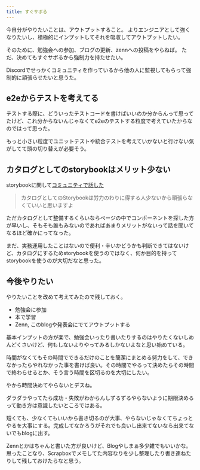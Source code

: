 ```yaml
---
title: すぐサボる
---
```


今自分がやりたいことは、アウトプットすること。
よりエンジニアとして強くなりたいし、積極的にインプットしてそれを吸収してアウトプットしたい。

そのために、勉強会への参加、ブログの更新、zennへの投稿をやらねば。
ただ、決めてもすぐサボるから強制力を持たせたい。

Discordでせっかくコミュニティを作っているから他の人に監視してもらって強制的に頑張らせたいと思うた。

## e2eからテストを考えてる

テストする際に、どういったテストコードを書けばいいのか分からんって思ってたけど、これ分からないんじゃなくてe2eのテストする粒度で考えていたからなのではって思った。

もっと小さい粒度でユニットテストや統合テストを考えていかないと行けない気がしてて頭の切り替えが必要そう。

## カタログとしてのstorybookはメリット少ない

storybookに関して[コミュニティで話した](https://discord.com/channels/700938549251407914/1123828431130472518/1141981905294729288)

> カタログとしてのStorybookは労力のわりに得する人少ないから頑張らなくていいと思いますよ

ただカタログとして整備するくらいならページの中でコンポーネントを探した方が早いし、そもそも誰もみないのであればあまりメリットがないって話を聞いてなるほど確かにってなった。

まだ、実務運用したことはないので便利・辛いかどうかも判断できてはないけど、カタログにするためstorybookを使うのではなく、何か目的を持ってstorybookを使うのが大切だなと思った。

## 今後やりたい

やりたいことを改めて考えてみたので残しておく。

- 勉強会に参加
- 本で学習
- Zenn, このblogや発表会にでてアウトプットする

基本インプットの方が楽で、勉強会いったり書いたりするのはやりたくないしめんどくさいけど、何もしないよりやってみるしかないよなと思い始めている。

時間がなくてもその時間でできるだけのことを簡潔にまとめる努力をして、できなかったらやれなかった事を書けば良い。その時間でやるって決めたらその時間で終わらせるとか、そう言う時間を区切るのを大切にしたい。

やから時間決めてやらないとデスね。

ダラダラやってたら成功・失敗がわからんしずるずるやらないように期限決めるって動き方は意識したいところではある。

短くても、少なくてもいいから書き切るのが大事、やらないじゃなくてちょっとやるを大事にする。完成してなかろうがそれでも良いし出来てないなら出来てないでもblogに出す。

Zennとかはちゃんと書いた方が良いけど、Blogやしまぁ多少雑でもいいかな。
思ったことなり、Scrapboxでメモしてた内容なりを少し整理したり書き連ねたりして残しておけたらなと思う。
